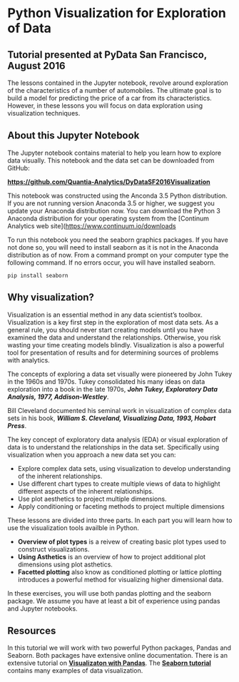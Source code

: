 # Python Visualization for Exploration of Data

## Tutorial presented at PyData San Francisco, August 2016  

The lessons contained in the Jupyter notebook, revolve around exploration of the characteristics of a number of automobiles. The ultimate goal is to build a model for predicting the price of a car from its characteristics. However, in these lessons you will focus on data exploration using visualization techniques. 

## About this Jupyter Notebook
The Jupyter notebook contains material to help you learn how to explore data visually. This notebook and the data set can be downloaded from GitHub:

**https://github.com/Quantia-Analytics/DyDataSF2016Visualization**  

This notebook was constructed using the Anconda 3.5 Python distribution. If you are not running version Anaconda 3.5 or higher, we suggest you update your Anaconda distribution now.  You can download the Python 3 Anaconda distribution for your operating system from the [Continum Analytics web site](https://www.continuum.io/downloads

To run this notebook you need the seaborn graphics packages. If you have not done so, you will need to install seaborn as it is not in the Anaconda distribution as of now. From a command prompt on your computer type the following command. If no errors occur, you will have installed seaborn.

``pip install seaborn``

## Why visualization?

Visualization is an essential method in any data scientist’s toolbox. Visualization is a key first step in the exploration of most data sets. As a general rule, you should never start creating models until you have examined the data and understand the relationships. Otherwise, you risk wasting your time creating models blindly. Visualization is also a powerful tool for presentation of results and for determining sources of problems with analytics. 

The concepts of exploring a data set visually were pioneered by John Tukey in the 1960s and 1970s. Tukey consolidated his many ideas on data exploration into a book in the late 1970s, ***John Tukey, Exploratory Data Analysis, 1977, Addison-Westley***.

Bill Cleveland documented his seminal work in visualization of complex data sets in his book, ***William S. Cleveland, Visualizing Data, 1993, Hobart Press***.

The key concept of exploratory data analysis (EDA) or visual exploration of data is to understand the relationships in the data set. Specifically using visualization when you approach a new data set you can:

- Explore complex data sets, using visualization to develop understanding of the inherent relationships.
- Use different chart types to create multiple views of data to highlight different aspects of the inherent relationships.
- Use plot aesthetics to project multiple dimensions. 
- Apply conditioning or faceting methods to project multiple dimensions



These lessons are divided into three parts. In each part you will learn how to use the visualization tools availble in Python.

- **Overview of plot types** is a reivew of creating basic plot types used to construct visualizations.
- **Using Asthetics** is an overview of how to project additional plot dimensions using plot asthetics.
- **Facetted plotting** also know as conditioned plotting or lattice plotting introduces a powerful method for visualizing higher dimensional data. 

In these exercises, you will use both pandas plotting and the seaborn package. We assume you have at least a bit of experience using pandas and Jupyter notebooks.  


## Resources

In this tutorial we will work with two powerful Python packages, Pandas and Seaborn. Both packages have extensive online documentation. There is an extensive tutorial on [**Visualizaton with Pandas**](http://pandas.pydata.org/pandas-docs/version/0.18.0/visualization.html).  The [**Seaborn tutorial**](https://stanford.edu/~mwaskom/software/seaborn/tutorial.html) contains many examples of data visualization. 
